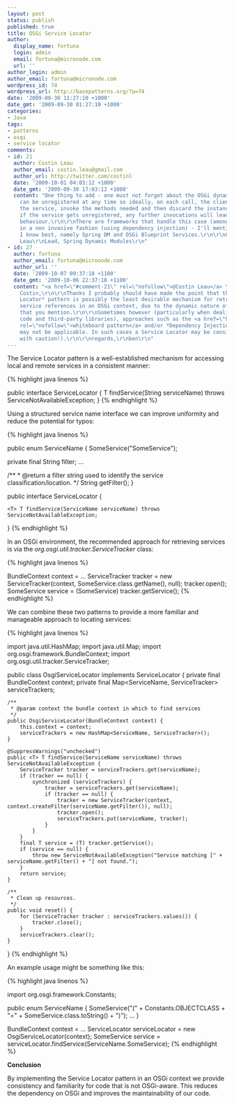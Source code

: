 ```yaml
---
layout: post
status: publish
published: true
title: OSGi Service Locator
author:
  display_name: fortuna
  login: admin
  email: fortuna@micronode.com
  url: ''
author_login: admin
author_email: fortuna@micronode.com
wordpress_id: 74
wordpress_url: http://basepatterns.org/?p=74
date: '2009-09-30 11:27:10 +1000'
date_gmt: '2009-09-30 01:27:10 +1000'
categories:
- Java
tags:
- patterns
- osgi
- service locator
comments:
- id: 21
  author: Costin Leau
  author_email: costin.leau@gmail.com
  author_url: http://twitter.com/costinl
  date: '2009-10-01 04:03:12 +1000'
  date_gmt: '2009-09-30 17:03:12 +1000'
  content: "One thing to add - one must not forget about the OSGi dynamics: a service
    can be unregistered at any time so ideally, on each call, the client would locate
    the service, invoke the methods needed and then discard the instance.\r\nOtherwise,
    if the service gets unregistered, any further invocations will lead to unpredictable
    behaviour.\r\n\r\nThere are frameworks that handle this case (among other features)
    in a non invasive fashion (using dependency injection) - I'll mention the ones
    I know best, namely Spring DM and OSGi Blueprint Services.\r\n\r\nCheers,\r\nCostin
    Leau\r\nLead, Spring Dynamic Modules\r\n"
- id: 27
  author: fortuna
  author_email: fortuna@micronode.com
  author_url: ''
  date: '2009-10-07 09:37:18 +1100'
  date_gmt: '2009-10-06 22:37:18 +1100'
  content: "<a href=\"#comment-21\" rel=\"nofollow\">@Costin Leau</a> \r\n\r\nHi
    Costin,\r\n\r\nThanks I probably should have made the point that the *Service
    Locator* pattern is possibly the least desirable mechanism for retrieving
    service references in an OSGi context, due to the dynamic nature of service availability
    that you mention.\r\n\r\nSometimes however (particularly when dealing with legacy
    code and third-party libraries), approaches such as the <a href=\"http://www.osgi.org/wiki/uploads/Links/whiteboard.pdf\"
    rel=\"nofollow\">whiteboard pattern</a> and/or *Dependency Injection*
    may not be applicable. In such cases a Service Locator may be considered (albeit
    with caution!).\r\n\r\nregards,\r\nben\r\n"
---
```


The Service Locator pattern is a well-established mechanism for accessing local and remote services in a consistent manner:

{% highlight java linenos %}

public interface ServiceLocator {
    <T> T findService(String serviceName) throws ServiceNotAvailableException;
}
{% endhighlight %}

Using a structured service name interface we can improve uniformity and reduce the potential for typos:

{% highlight java linenos %}

public enum ServiceName {
  SomeService("SomeService");

  private final String filter;
  ...

  /**
    * @return a filter string used to identify the service classification/location.
    */
  String getFilter();
}

public interface ServiceLocator {

    <T> T findService(ServiceName serviceName) throws ServiceNotAvailableException;
}
{% endhighlight %}

In an OSGi environment, the recommended approach for retrieving services is via the *org.osgi.util.tracker.ServiceTracker* class:

{% highlight java linenos %}

BundleContext context = ...
ServiceTracker tracker = new ServiceTracker(context, SomeService.class.getName(), null);
tracker.open();
SomeService service = (SomeService) tracker.getService();
{% endhighlight %}

We can combine these two patterns to provide a more familiar and manageable approach to locating services:

{% highlight java linenos %}

import java.util.HashMap;
import java.util.Map;
import org.osgi.framework.BundleContext;
import org.osgi.util.tracker.ServiceTracker;

public class OsgiServiceLocator implements ServiceLocator {
    private final BundleContext context;
    private final Map<ServiceName, ServiceTracker> serviceTrackers;

    /**
     * @param context the bundle context in which to find services
     */
    public OsgiServiceLocator(BundleContext context) {
        this.context = context;
        serviceTrackers = new HashMap<ServiceName, ServiceTracker>();
    }

    @SuppressWarnings("unchecked")
    public <T> T findService(ServiceName serviceName) throws ServiceNotAvailableException {
        ServiceTracker tracker = serviceTrackers.get(serviceName);
        if (tracker == null) {
            synchronized (serviceTrackers) {
                tracker = serviceTrackers.get(serviceName);
                if (tracker == null) {
                    tracker = new ServiceTracker(context, context.createFilter(serviceName.getFilter()), null);
                    tracker.open();
                    serviceTrackers.put(serviceName, tracker);
                }
            }
        }
        final T service = (T) tracker.getService();
        if (service == null) {
            throw new ServiceNotAvailableException("Service matching [" + serviceName.getFilter() + "] not found.");
        }
        return service;
    }
    
    /**
     * Clean up resources.
     */
    public void reset() {
        for (ServiceTracker tracker : serviceTrackers.values()) {
            tracker.close();
        }
        serviceTrackers.clear();
    }
}
{% endhighlight %}

An example usage might be something like this:

{% highlight java linenos %}
    
import org.osgi.framework.Constants;

public enum ServiceName {
  SomeService("(" + Constants.OBJECTCLASS + "=" + SomeService.class.toString() + ")");
  ...
}

BundleContext context = ...
ServiceLocator serviceLocator = new OsgiServiceLocator(context);
SomeService service = serviceLocator.findService(ServiceName.SomeService);
{% endhighlight %}

**Conclusion**

By implementing the Service Locator pattern in an OSGi context we provide consistency and familiarity for code that is not OSGi-aware. This reduces the dependency on OSGi and improves the maintainability of our code.
